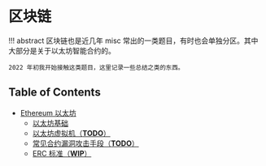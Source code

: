 # 区块链

!!! abstract
    区块链也是近几年 misc 常出的一类题目，有时也会单独分区。其中大部分是关于以太坊智能合约的。

    2022 年初我开始接触这类题目，这里记录一些总结之类的东西。

## Table of Contents
- [Ethereum 以太坊](eth)
    - [以太坊基础](eth/basic)
    - [以太坊虚拟机（**TODO**）](eth/evm)
    - [常见合约漏洞攻击手段（**TODO**）](eth/vuln)
    - [ERC 标准（**WIP**）](eth/erc)